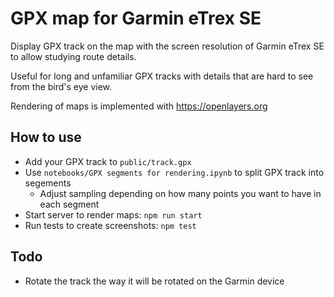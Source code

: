 # GPX map for Garmin eTrex SE

Display GPX track on the map with the screen resolution of Garmin eTrex SE to allow studying route details. 

Useful for long and unfamiliar GPX tracks with details that are hard to see from the bird's eye view.

Rendering of maps is implemented with https://openlayers.org

## How to use

- Add your GPX track to `public/track.gpx`
- Use `notebooks/GPX segments for rendering.ipynb` to split GPX track into segements
  - Adjust sampling depending on how many points you want to have in each segment
- Start server to render maps: `npm run start`
- Run tests to create screenshots: `npm test`

## Todo

- Rotate the track the way it will be rotated on the Garmin device

